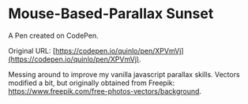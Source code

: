 # Mouse-Based-Parallax Sunset

A Pen created on CodePen.

Original URL: [https://codepen.io/quinlo/pen/XPVmVj](https://codepen.io/quinlo/pen/XPVmVj).

Messing around to improve my vanilla javascript parallax skills.  Vectors modified a bit, but originally obtained from Freepik: https://www.freepik.com/free-photos-vectors/background.